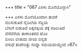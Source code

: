 +++
title = "067 ಎಸಳು ಮೊನೆಯೊನ್ದಾಗಿ"

+++
ಎಸಳು ಮೊನೆಯೊಂದಾಗಿ ತಾವರೆ  
ಮುಸುಕುತಿದೆ ನೈದಿಲೆಯ ನೆತ್ತಿಯ  
ಬೆಸುಗೆ ಬಿಡುತಿದೆ ಜಕ್ಕವಕ್ಕಿಯ ತೆಕ್ಕೆ ಸಡಿಲುತಿದೆ  
ದೆಸೆದೆಸೆಯ ತಾಣಾಂತರದ ಹೊಂ  
ಬಿಸಿಲು ಬೀತುದು ಜೀಯ ಬಿನ್ನಹ  
ವಸುಧೆ ತಂಪೇರಿತ್ತು ಸಂಧ್ಯಾ ಸಮಯವಾಯ್ತೆಂದ      ॥67॥